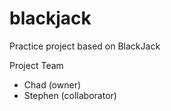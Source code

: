 # blackjack
Practice project based on BlackJack

Project Team
* Chad (owner)
* Stephen (collaborator)